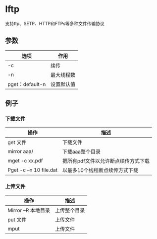 # lftp

支持ftp、SETP、HTTP和FTPs等多种文件传输协议

## 参数

| 选项  |   作用|
|---|---|
|-c|续传|
|-n|最大线程数|
|pget：default-n|设置默认值|

## 例子
### 下载文件

|                 操作       |              描述                       |
| ---------------------- | ----------------------------------- |
| get 文件               | 下载文件                            |
| mirror aaa/            | 下载aaa整个目录                     |
| mget -c xx.pdf          | 把所有pdf文件以允许断点续传方式下载 |
| Pget -c –n 10 file.dat | 以最多10个线程断点续传方式下载      |

### 上传文件

| 操作               | 描述         |
| ------------------ | ------------ |
| Mirror –R 本地目录 | 上传整个目录 |
| put 文件           | 上传文件     |
| mput               | 上传文件     |
